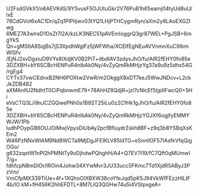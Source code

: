 U2FsdGVkX1/o6AEVKdS/9Y5vusF5OJUtuGkr2V76PuB1h65eamj04tyUd8uU/lxE
78CdGVot6xAC1Dr/qZq1PlPiIjwv03tYQ1LHjPTHCygmRyn/aXm2y8LAoEXGZlwg
6MEZ7A3wlreD1OxZt7l2A/kzLK3NEC51pAVEmIoggrQ3gr87WEL+PgJSB+6mgYkS
Qn+gMStIA8SqjBs7jS3XpdhWglFz5jWFWha/XCElfEgNEuAVVnmnXuC9IbmWISfv
/EjNJ2svDgxiuD9VYs8IXdjKV0B2PiT+dbdIAV3zdysJhO/fu/AIR2fEHY0fo85e
3DZXBH+bY6SCBcHENPuR4nlbAk0Ny/4vZyQmRkMHjzYg37a9u9z5dhx54G/rgEg4
CYTv37vwCEdnxB2NH6POXtw2VwR/m2OkggXBxDT7keJ5WwJNDcv+L2ckJkZDB482
aXMAnllU2NdhtT0CiPqbnwmE79+78AhHZ8QdjR+jzl7cNlcEf5tjpIIFwcQ0+5Hi
eVsCTQ3L/i9nJCZGQwePNh0s1B8ST25iLu0z2CfHk1gJhO/fu/AIR2fEHY0fo85e
3DZXBH+bY6SCBcHENPuR4nlbAk0Ny/4vZyQmRkMHjzYGJXf6ogjfyEMMYWJW/1Pb
ludhPOypGB6OUJOiMwjVpysDiUbAy2pcfBfluydrZskh8BF+z9q3b8YSBqXsKEm2
W46PzNNxWIAM9Nd8WCTa9MjDgJFEIKLV85ldTG+eSnnllOF57IAsfkVfqQigOGo/
g632zqxtW1nPl2hPMNtTy9oDjhdwPQhghH/A4+Q7EV7i19/fC7Qft0qMUmwI7/g+
fdhfcpN8mDlOr/lROin4Johw34XYwMvr3JU33ucc5FKmc7Td1XjdR5AByJ3PzVm/
VmCfpMX339TiUe+4f+1XQhoOlXBXW38coYfeJqd5pK5J94VkWfFEzzHlLtF4b/IO
kM+fH456K2hhEFDTL+8M7LlQ3QGHw74u5i4VStpxgeA=
